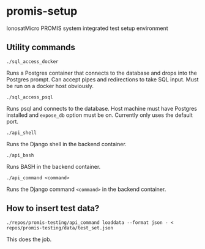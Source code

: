 # promis-setup
IonosatMicro PROMIS system integrated test setup environment

## Utility commands

`./sql_access_docker`

Runs a Postgres container that connects to the database and drops into the Postgres prompt. Can accept pipes and redirections to take SQL input. Must be run on a docker host obviously.

`./sql_access_psql`

Runs psql and connects to the database. Host machine must have Postgres installed and `expose_db` option must be on. Currently only uses the default port.

`./api_shell`

Runs the Django shell in the backend container.

`./api_bash`

Runs BASH in the backend container.

`./api_command <command>`

Runs the Django command `<command>` in the backend container.

## How to insert test data?

`./repos/promis-testing/api_command loaddata --format json - < repos/promis-testing/data/test_set.json`

This does the job.
